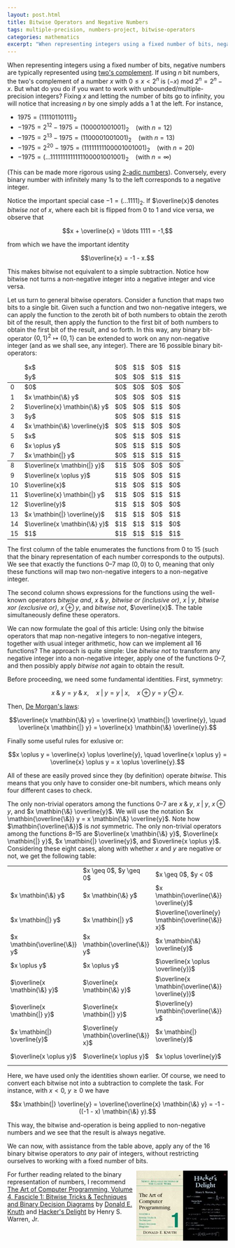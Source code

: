```yaml
---
layout: post.html
title: Bitwise Operators and Negative Numbers
tags: multiple-precision, numbers-project, bitwise-operators
categories: mathematics
excerpt: "When representing integers using a fixed number of bits, negative numbers are typically represented using two's complement. If using n bit numbers, the two's complement of a number x with 0 <= x < 2^n is (-x) mod 2^n = 2^n - x. But what do you do if you want to work with unbounded/multiple-precision integers? [...]"
---
```

When representing integers using a fixed number of bits, negative numbers are typically represented using [two's complement](http://en.wikipedia.org/wiki/Two's_complement). If using $n$ bit numbers, the two's complement of a number $x$ with $0 \leq x < 2^n$ is $(-x) \mathbin{\text{mod}} 2^n = 2^n - x$. But what do you do if you want to work with unbounded/multiple-precision integers? Fixing $x$ and letting the number of bits go to infinity, you will notice that increasing $n$ by one simply adds a 1 at the left. For instance,

*   $1975 = (11110110111)_2$
*   $-1975 = 2^{12} - 1975 = (100001001001)_2$ &nbsp;&nbsp; (with $n=12$)
*   $-1975 = 2^{13} - 1975 = (1100001001001)_2$ &nbsp;&nbsp; (with $n=13$)
*   $-1975 = 2^{20} - 1975 = (11111111100001001001)_2$ &nbsp;&nbsp; (with $n=20$)
*   $-1975 = (\ldots 1111111111111100001001001)_2$ &nbsp;&nbsp; (with $n=\infty$)

(This can be made more rigorous using [2-adic numbers](http://en.wikipedia.org/wiki/P-adic)). Conversely, every binary number with infinitely many 1s to the left corresponds to a negative integer.

Notice the important special case $-1 = (\ldots 1111)_2$. If $\overline{x}$ denotes *bitwise not* of $x$, where each bit is flipped from $0$ to $1$ and vice versa, we observe that

$$x + \overline{x} = \ldots 1111 = -1,$$

from which we have the important identity

$$\overline{x} = -1 - x.$$

This makes bitwise not equivalent to a simple subtraction. Notice how bitwise not turns a non-negative integer into a negative integer and vice versa.

Let us turn to general bitwise operators. Consider a function that maps two bits to a single bit. Given such a function and two non-negative integers, we can apply the function to the zeroth bit of both numbers to obtain the zeroth bit of the result, then apply the function to the first bit of both numbers to obtain the first bit of the result, and so forth. In this way, any binary bit-operator $\{0,1\}^2 \mapsto \{0,1\}$ can be extended to work on any non-negative integer (and as we shall see, any integer). There are 16 possible binary bit-operators:

<table>
<colgroup span="1"></colgroup>
<colgroup span="1"></colgroup>
<colgroup span="4"></colgroup>
<thead>
<tr>
<td></td>
<td>$x$</td>
<td>$0$</td>
<td>$1$</td>
<td>$0$</td>
<td>$1$</td>
</tr>
<tr>
<td></td>
<td>$y$</td>
<td>$0$</td>
<td>$0$</td>
<td>$1$</td>
<td>$1$</td>
</tr>
</thead>
<tbody>
<tr>
<td>0</td>
<td>$0$</td>
<td>$0$</td>
<td>$0$</td>
<td>$0$</td>
<td>$0$</td>
</tr>
<tr>
<td>1</td>
<td>$x \mathbin{\&} y$</td>
<td>$0$</td>
<td>$0$</td>
<td>$0$</td>
<td>$1$</td>
</tr>
<tr>
<td>2</td>
<td>$\overline{x} \mathbin{\&} y$</td>
<td>$0$</td>
<td>$0$</td>
<td>$1$</td>
<td>$0$</td>
</tr>
<tr>
<td>3</td>
<td>$y$</td>
<td>$0$</td>
<td>$0$</td>
<td>$1$</td>
<td>$1$</td>
</tr>
<tr>
<td>4</td>
<td>$x \mathbin{\&} \overline{y}$</td>
<td>$0$</td>
<td>$1$</td>
<td>$0$</td>
<td>$0$</td>
</tr>
<tr>
<td>5</td>
<td>$x$</td>
<td>$0$</td>
<td>$1$</td>
<td>$0$</td>
<td>$1$</td>
</tr>
<tr>
<td>6</td>
<td>$x \oplus y$</td>
<td>$0$</td>
<td>$1$</td>
<td>$1$</td>
<td>$0$</td>
</tr>
<tr>
<td>7</td>
<td>$x \mathbin{|} y$</td>
<td>$0$</td>
<td>$1$</td>
<td>$1$</td>
<td>$1$</td>
</tr>
</tbody>
<tbody>
<tr>
<td>8</td>
<td>$\overline{x \mathbin{|} y}$</td>
<td>$1$</td>
<td>$0$</td>
<td>$0$</td>
<td>$0$</td>
</tr>
<tr>
<td>9</td>
<td>$\overline{x \oplus y}$</td>
<td>$1$</td>
<td>$0$</td>
<td>$0$</td>
<td>$1$</td>
</tr>
<tr>
<td>10</td>
<td>$\overline{x}$</td>
<td>$1$</td>
<td>$0$</td>
<td>$1$</td>
<td>$0$</td>
</tr>
<tr>
<td>11</td>
<td>$\overline{x} \mathbin{|} y$</td>
<td>$1$</td>
<td>$0$</td>
<td>$1$</td>
<td>$1$</td>
</tr>
<tr>
<td>12</td>
<td>$\overline{y}$</td>
<td>$1$</td>
<td>$1$</td>
<td>$0$</td>
<td>$0$</td>
</tr>
<tr>
<td>13</td>
<td>$x \mathbin{|} \overline{y}$</td>
<td>$1$</td>
<td>$1$</td>
<td>$0$</td>
<td>$1$</td>
</tr>
<tr>
<td>14</td>
<td>$\overline{x \mathbin{\&} y}$</td>
<td>$1$</td>
<td>$1$</td>
<td>$1$</td>
<td>$0$</td>
</tr>
<tr>
<td>15</td>
<td>$1$</td>
<td>$1$</td>
<td>$1$</td>
<td>$1$</td>
<td>$1$</td>
</tr>
</tbody>
</table>

The first column of the table enumerates the functions from 0 to 15 (such that the binary representation of each number corresponds to the outputs). We see that exactly the functions 0&ndash;7 map $(0,0)$ to $0$, meaning that only these functions will map two non-negative integers to a non-negative integer.

The second column shows expressions for the functions using the well-known operators *bitwise and*, $x \mathbin{\&} y$, *bitwise or (inclusive or)*, $x \mathbin{|} y$, *bitwise xor (exclusive or)*, $x \oplus y$, and *bitwise not*, $\overline{x}$. The table simultaneously define these operators.

We can now formulate the goal of this article: Using only the bitwise operators that map non-negative integers to non-negative integers, together with usual integer arithmetic, how can we implement all 16 functions? The approach is quite simple: Use *bitwise not* to transform any negative integer into a non-negative integer, apply one of the functions 0&ndash;7, and then possibly apply *bitwise not* again to obtain the result.

Before proceeding, we need some fundamental identities. First, symmetry:

$$x \mathbin{\&} y = y \mathbin{\&} x, \quad x \mathbin{|} y = y \mathbin{|} x, \quad x \oplus y = y \oplus x.$$

Then, [De Morgan's laws](http://en.wikipedia.org/wiki/De_Morgan's_laws):

$$\overline{x \mathbin{\&} y} = \overline{x} \mathbin{|} \overline{y}, \quad \overline{x \mathbin{|} y} = \overline{x} \mathbin{\&} \overline{y}.$$

Finally some useful rules for exlusive or:

$$x \oplus y = \overline{x} \oplus \overline{y}, \quad \overline{x \oplus y} = \overline{x} \oplus y = x \oplus \overline{y}.$$

All of these are easily proved since they (by definition) operate *bitwise*. This means that you only have to consider one-bit numbers, which means only four different cases to check.

The only non-trivial operators among the functions 0&ndash;7 are $x \mathbin{\&} y$, $x \mathbin{|} y$, $x \oplus y$, and $x \mathbin{\&} \overline{y}$. We will use the notation $x \mathbin{\overline{\&}} y = x \mathbin{\&} \overline{y}$. Note how $\mathbin{\overline{\&}}$ is *not* symmetric. The only non-trivial operators among the functions 8&ndash;15 are $\overline{x \mathbin{\&} y}$, $\overline{x \mathbin{|} y}$, $x \mathbin{|} \overline{y}$, and $\overline{x \oplus y}$. Considering these eight cases, along with whether $x$ and $y$ are negative or not, we get the following table:

<table>
<tr>
<td></td>
<td>$x \geq 0$, $y \geq 0$</td>
<td>$x \geq 0$, $y < 0$</td>
<td>$x < 0$, $y \geq 0$</td>
<td>$x < 0$, $y < 0$</td>
</tr>
<tr>
<td>$x \mathbin{\&} y$</td>
<td>$x \mathbin{\&} y$</td>
<td>$x \mathbin{\overline{\&}} \overline{y}$</td>
<td>$y \mathbin{\overline{\&}} \overline{x}$</td>
<td>$\overline{\overline{x} \mathbin{|} \overline{y}}$</td>
</tr>
<tr>
<td>$x \mathbin{|} y$</td>
<td>$x \mathbin{|} y$</td>
<td>$\overline{\overline{y} \mathbin{\overline{\&}} x}$</td>
<td>$\overline{\overline{x} \mathbin{\overline{\&}} y}$</td>
<td>$\overline{\overline{x} \mathbin{\&} \overline{y}}$</td>
</tr>
<tr>
<td>$x \mathbin{\overline{\&}} y$</td>
<td>$x \mathbin{\overline{\&}} y$</td>
<td>$x \mathbin{\&} \overline{y}$</td>
<td>$\overline{\overline{x} \mathbin{|} y}$</td>
<td>$\overline{y} \mathbin{\overline{\&}} \overline{x}$</td>
</tr>
<tr>
<td>$x \oplus y$</td>
<td>$x \oplus y$</td>
<td>$\overline{x \oplus \overline{y}}$</td>
<td>$\overline{\overline{x} \oplus y}$</td>
<td>$\overline{x} \oplus \overline{y}$</td>
</tr>
<tr>
<td>$\overline{x \mathbin{\&} y}$</td>
<td>$\overline{x \mathbin{\&} y}$</td>
<td>$\overline{x \mathbin{\overline{\&}} \overline{y}}$</td>
<td>$\overline{y \mathbin{\overline{\&}} \overline{x}}$</td>
<td>$\overline{x} \mathbin{|} \overline{y}$</td>
</tr>
<tr>
<td>$\overline{x \mathbin{|} y}$</td>
<td>$\overline{x \mathbin{|} y}$</td>
<td>$\overline{y} \mathbin{\overline{\&}} x$</td>
<td>$\overline{x} \mathbin{\overline{\&}} y$</td>
<td>$\overline{x} \mathbin{\&} \overline{y}$</td>
</tr>
<tr>
<td>$x \mathbin{|} \overline{y}$</td>
<td>$\overline{y \mathbin{\overline{\&}} x}$</td>
<td>$x \mathbin{|} \overline{y}$</td>
<td>$\overline{\overline{x} \mathbin{\&} y}$</td>
<td>$\overline{\overline{x} \mathbin{\overline{\&}} \overline{y}}$</td>
</tr>
<tr>
<td>$\overline{x \oplus y}$</td>
<td>$\overline{x \oplus y}$</td>
<td>$x \oplus \overline{y}$</td>
<td>$\overline{x} \oplus y$</td>
<td>$\overline{\overline{x} \oplus \overline{y}}$</td>
</tr>
</table>

Here, we have used only the identities shown earlier. Of course, we need to convert each bitwise not into a subtraction to complete the task. For instance, with $x < 0$, $y \geq 0$ we have

$$x \mathbin{|} \overline{y} = \overline{\overline{x} \mathbin{\&} y} = -1 - ((-1 - x) \mathbin{\&} y).$$

This way, the bitwise and-operation is being applied to non-negative numbers and we see that the result is always negative.

We can now, with assistance from the table above, apply any of the 16 binary bitwise operators to *any* pair of integers, without restricting ourselves to working with a fixed number of bits.

<div style="float:right"><a href="https://en.wikipedia.org/wiki/Special:BookSources/0201914654"><img src="/media/books/hackers-delight.jpg" alt=""></a></div>
<div style="float:right"><a href="https://en.wikipedia.org/wiki/Special:BookSources/0321580508"><img src="/media/books/taocp4f1.jpg" alt=""></a></div>

For further reading related to the binary representation of numbers, I recommend [The Art of Computer Programming, Volume 4, Fascicle 1: Bitwise Tricks &amp; Techniques and Binary Decision Diagrams](https://en.wikipedia.org/wiki/Special:BookSources/0321580508) by [Donald E. Knuth](http://www-cs-faculty.stanford.edu/~knuth/) and [Hacker's Delight](https://en.wikipedia.org/wiki/Special:BookSources/0201914654) by Henry S. Warren, Jr.
